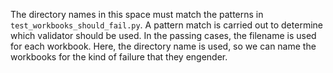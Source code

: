 The directory names in this space must match the patterns in `test_workbooks_should_fail.py`. A pattern match is carried out to determine which validator should be used. In the passing cases, the filename is used for each workbook. Here, the directory name is used, so we can name the workbooks for the kind of failure that they engender.

